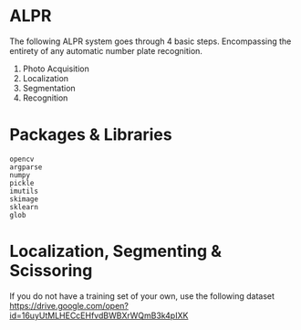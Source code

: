 # ALPR

The following ALPR system goes through 4 basic steps. Encompassing the entirety of any automatic number plate recognition.

1) Photo Acquisition
2) Localization
3) Segmentation
4) Recognition

# Packages & Libraries
    opencv
    argparse
    numpy
    pickle
    imutils
    skimage
    sklearn
    glob

# Localization, Segmenting & Scissoring

If you do not have a training set of your own, use the following dataset https://drive.google.com/open?id=16uyUtMLHECcEHfvdBWBXrWQmB3k4pIXK

